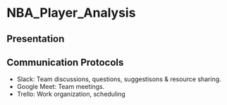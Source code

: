 # NBA_Player_Analysis

## Presentation

## Communication Protocols
- Slack: Team discussions, questions, suggestisons & resource sharing.
- Google Meet: Team meetings.
- Trello: Work organization, scheduling

